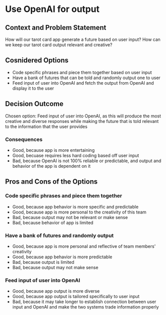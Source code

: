 # Use OpenAI for output

## Context and Problem Statement

How will our tarot card app generate a future based on user input?
How can we keep our tarot card output relevant and creative?

## Cosnidered Options

-   Code specific phrases and piece them together based on user input
-   Have a bank of futures that can be told and randomly output one to user
-   Feed input of user into OpenAI and fetch the output from OpenAI and display it to the user

## Decision Outcome

Chosen option: Feed input of user into OpenAI, as this will produce the most creative and diverse responses while making the future that is told relevant to the information that the user provides

### Consequences

-   Good, because app is more entertaining
-   Good, becuase requires less hard coding based off user input
-   Bad, because OpenAI is not 100% reliable or predictable, and output and behavior of the app is dependent on it

## Pros and Cons of the Options

### Code specific phrases and piece them together

-   Good, because app behavior is more specific and predictable
-   Good, because app is more personal to the creativity of this team
-   Bad, because output may not be relevant or make sense
-   Bad, because behavior of app is limited

### Have a bank of futures and randomly output

-   Good, because app is more personal and reflective of team members' creativity
-   Good, because app behavior is more predictable
-   Bad, because output is limited
-   Bad, because output may not make sense

### Feed input of user into OpenAI

-   Good, because app output is more diverse
-   Good, because app output is tailored specifically to user input
-   Bad, because it may take longer to establish connection between user input and OpenAI and make the two systems trade information properly
